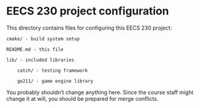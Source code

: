 # EECS 230 project configuration

This directory contains files for configuring this EECS 230 project:

    cmake/ - build system setup

    README.md - this file

    lib/ - included libraries

        catch/ - testing framework

        ge211/ - game engine library

You probably shouldn’t change anything here. Since the course staff
might change it at will, you should be prepared for merge conflicts.
